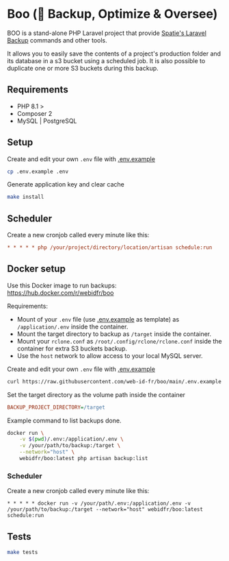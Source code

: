 # Boo (👻 Backup, Optimize & Oversee)

BOO is a stand-alone PHP Laravel project that provide [Spatie's Laravel Backup](https://github.com/spatie/laravel-backup) commands and other tools.

It allows you to easily save the contents of a project's production folder and its database in a s3 bucket using a scheduled job.
It is also possible to duplicate one or more S3 buckets during this backup.

## Requirements

* PHP 8.1 >
* Composer 2
* MySQL | PostgreSQL

## Setup

Create and edit your own `.env` file with [.env.example](.env.example)

```bash
cp .env.example .env
```

Generate application key and clear cache

```bash
make install
```

## Scheduler

Create a new cronjob called every minute like this:

```ini
* * * * * php /your/project/directory/location/artisan schedule:run
```

## Docker setup

Use this Docker image to run backups: https://hub.docker.com/r/webidfr/boo

Requirements:

- Mount of your `.env` file (use [.env.example](.env.example) as template) as `/application/.env` inside the container.
- Mount the target directory to backup as `/target` inside the container.
- Mount your `rclone.conf` as `/root/.config/rclone/rclone.conf` inside the container for extra S3 buckets backup.
- Use the `host` network to allow access to your local MySQL server.

Create and edit your own `.env` file with [.env.example](.env.example)

```bash
curl https://raw.githubusercontent.com/web-id-fr/boo/main/.env.example --output .env
```

Set the target directory as the volume path inside the container

```ini
BACKUP_PROJECT_DIRECTORY=/target
```

Example command to list backups done.

```bash
docker run \
    -v $(pwd)/.env:/application/.env \
    -v /your/path/to/backup:/target \
    --network="host" \
    webidfr/boo:latest php artisan backup:list
```

### Scheduler

Create a new cronjob called every minute like this:

```
* * * * * docker run -v /your/path/.env:/application/.env -v /your/path/to/backup:/target --network="host" webidfr/boo:latest schedule:run
```

## Tests

```bash
make tests
```

